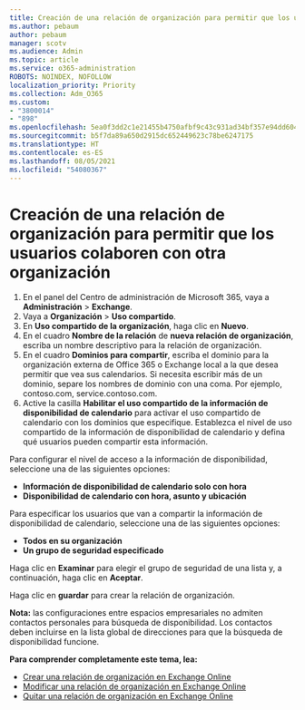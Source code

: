 ```yaml
---
title: Creación de una relación de organización para permitir que los usuarios colaboren con otra organización
ms.author: pebaum
author: pebaum
manager: scotv
ms.audience: Admin
ms.topic: article
ms.service: o365-administration
ROBOTS: NOINDEX, NOFOLLOW
localization_priority: Priority
ms.collection: Adm_O365
ms.custom:
- "3800014"
- "898"
ms.openlocfilehash: 5ea0f3dd2c1e21455b4750afbf9c43c931ad34bf357e94dd604ffe5bcdd2fa64
ms.sourcegitcommit: b5f7da89a650d2915dc652449623c78be6247175
ms.translationtype: HT
ms.contentlocale: es-ES
ms.lasthandoff: 08/05/2021
ms.locfileid: "54080367"
---
```

# <a name="create-an-organization-relationship-to-allow-your-users-to-collaborate-with-another-organization"></a>Creación de una relación de organización para permitir que los usuarios colaboren con otra organización

1. En el panel del Centro de administración de Microsoft 365, vaya a **Administración** > **Exchange**.
2. Vaya a **Organización** > **Uso compartido**.
3. En **Uso compartido de la organización**, haga clic en **Nuevo**.
4. En el cuadro **Nombre de la relación** de **nueva relación de organización**, escriba un nombre descriptivo para la relación de organización.
5. En el cuadro **Dominios para compartir**, escriba el dominio para la organización externa de Office 365 o Exchange local a la que desea permitir que vea sus calendarios. Si necesita escribir más de un dominio, separe los nombres de dominio con una coma. Por ejemplo, contoso.com, service.contoso.com.
6. Active la casilla **Habilitar el uso compartido de la información de disponibilidad de calendario** para activar el uso compartido de calendario con los dominios que especifique. Establezca el nivel de uso compartido de la información de disponibilidad de calendario y defina qué usuarios pueden compartir esta información.  

Para configurar el nivel de acceso a la información de disponibilidad, seleccione una de las siguientes opciones:

- **Información de disponibilidad de calendario solo con hora**
- **Disponibilidad de calendario con hora, asunto y ubicación**  

 Para especificar los usuarios que van a compartir la información de disponibilidad de calendario, seleccione una de las siguientes opciones:

- **Todos en su organización**
- **Un grupo de seguridad especificado**  

Haga clic en **Examinar** para elegir el grupo de seguridad de una lista y, a continuación, haga clic en **Aceptar**.

Haga clic en **guardar** para crear la relación de organización.  

**Nota:** las configuraciones entre espacios empresariales no admiten contactos personales para búsqueda de disponibilidad. Los contactos deben incluirse en la lista global de direcciones para que la búsqueda de disponibilidad funcione.

**Para comprender completamente este tema, lea:**

- [Crear una relación de organización en Exchange Online](https://docs.microsoft.com/exchange/sharing/organization-relationships/create-an-organization-relationship)
- [Modificar una relación de organización en Exchange Online](https://docs.microsoft.com/exchange/sharing/organization-relationships/modify-an-organization-relationship)
- [Quitar una relación de organización en Exchange Online](https://docs.microsoft.com/exchange/sharing/organization-relationships/remove-an-organization-relationship)
